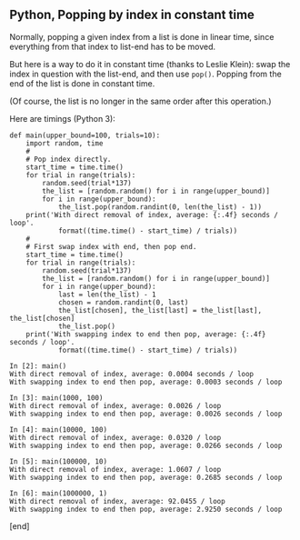 ## Python, Popping by index in constant time

Normally, popping a given index from a list is done in linear time, since everything from that index to list-end has to be moved. 

But here is a way to do it in constant time (thanks to Leslie Klein): swap the index in question with the list-end, and then use `pop()`. Popping from the end of the list is done in constant time.

(Of course, the list is no longer in the same order after this operation.)

Here are timings (Python 3):

~~~
def main(upper_bound=100, trials=10):
    import random, time
    #
    # Pop index directly.
    start_time = time.time()
    for trial in range(trials):
        random.seed(trial*137)
        the_list = [random.random() for i in range(upper_bound)]
        for i in range(upper_bound):
            the_list.pop(random.randint(0, len(the_list) - 1))
    print('With direct removal of index, average: {:.4f} seconds / loop'.
            format((time.time() - start_time) / trials))
    #
    # First swap index with end, then pop end.
    start_time = time.time()
    for trial in range(trials):
        random.seed(trial*137)
        the_list = [random.random() for i in range(upper_bound)]
        for i in range(upper_bound):
            last = len(the_list) - 1
            chosen = random.randint(0, last)
            the_list[chosen], the_list[last] = the_list[last], the_list[chosen]
            the_list.pop()
    print('With swapping index to end then pop, average: {:.4f} seconds / loop'.
            format((time.time() - start_time) / trials))

In [2]: main()
With direct removal of index, average: 0.0004 seconds / loop
With swapping index to end then pop, average: 0.0003 seconds / loop

In [3]: main(1000, 100)
With direct removal of index, average: 0.0026 / loop
With swapping index to end then pop, average: 0.0026 seconds / loop

In [4]: main(10000, 100)
With direct removal of index, average: 0.0320 / loop
With swapping index to end then pop, average: 0.0266 seconds / loop

In [5]: main(100000, 10)
With direct removal of index, average: 1.0607 / loop
With swapping index to end then pop, average: 0.2685 seconds / loop

In [6]: main(1000000, 1)
With direct removal of index, average: 92.0455 / loop
With swapping index to end then pop, average: 2.9250 seconds / loop
~~~

[end]
